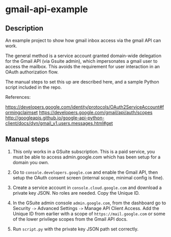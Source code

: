 # gmail-api-example

## Description

An example project to show how gmail inbox access via the gmail API can work.

The general method is a service account granted domain-wide delegation for the
Gmail API (via Gsuite admin), which impersonates a gmail user to access the
mailbox. This avoids the requirement for user interaction in an OAuth
authorization flow.

The manual steps to set this up are described here, and a sample Python script
included in the repo.

References:

https://developers.google.com/identity/protocols/OAuth2ServiceAccount#formingclaimset
https://developers.google.com/gmail/api/auth/scopes
http://googleapis.github.io/google-api-python-client/docs/dyn/gmail_v1.users.messages.html#get

## Manual steps

1. This only works in a GSuite subscription. This is a paid service, you must
   be able to access admin.google.com which has been setup for a domain you own.

2. Go to `console.developers.google.com` and enable the Gmail API, then setup
   the OAuth consent screen (internal scope, minimal config is fine).

3. Create a service account in `console.cloud.google.com` and download a
   private key JSON. No roles are needed. Copy the Unique ID.

4. In the GSuite admin console `admin.google.com`, from the dashboard go to
   Security `->` Advanced Settings `->` Manage API Client Access. Add the
   Unique ID from earlier with a scope of `https://mail.google.com` or some of
   the lower privilege scopes from the Gmail API docs.

5. Run `script.py` with the private key JSON path set correctly.
